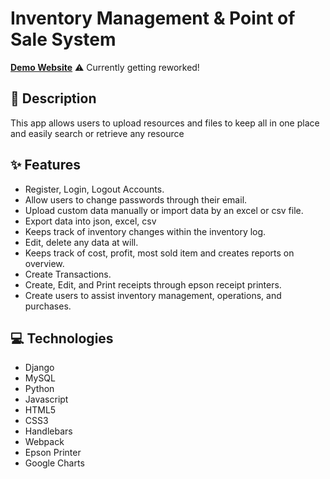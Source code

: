 # Inventory Management & Point of Sale System

[**Demo Website**](https://sollvmcdemo.pythonanywhere.com/)
⚠️ Currently getting reworked!

## 📝 Description
This app allows users to upload resources and files to keep all in one place and easily search or retrieve any resource

## ✨ Features
* Register, Login, Logout Accounts.
* Allow users to change passwords through their email.
* Upload custom data manually or import data by an excel or csv file.
* Export data into json, excel, csv
* Keeps track of inventory changes within the inventory log.
* Edit, delete any data at will.
* Keeps track of cost, profit, most sold item and creates reports on overview.
* Create Transactions.
* Create, Edit, and Print receipts through epson receipt printers.
* Create users to assist inventory management, operations, and purchases.


## 💻 Technologies
* Django
* MySQL
* Python
* Javascript
* HTML5
* CSS3
* Handlebars
* Webpack
* Epson Printer
* Google Charts
